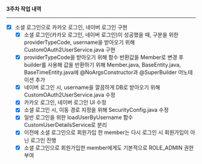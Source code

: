 **3주차 작업 내역**

---

- [x] 소셜 로그인으로 카카오 로그인, 네이버 로그인 구현
  - [x] 소셜 로그인(카카오 로그인, 네이버 로그인)이 성공했을 때, 
  구분을 위한 providerTypeCode, username을 받아오기 위해 CustomOAuth2UserService.java 구현
  - [x] providerTypeCode을 받아오기 위해 함수 반환값을 Member로 변경 후 builder를 사용해 값을 반환하기 위해 Member.java, BaseEntity.java, BaseTimeEntity.java에 @NoArgsConstructor과 @SuperBuilder 어노테이션 추가
  - [x] 네이버 로그인 시, username을 깔끔하게 DB로 받아오기 위해 CustomOAuth2UserService.java 수정
  - [x] 카카오 로그인, 네이버 로그인 UI 수정
  - [x] 소셜 로그인 시, 이동 경로 지정을 위해 SecurityConfig.java 수정
  - [x] 일반 로그인을 위한 loadUserByUsername 함수 CustomUserDetailsService로 분리
  - [x] 이전에 소셜 로그인으로 회원가입 한 member는 다시 로그인 시 회원가입이 아닌 로그인 진행
  - [x] 소셜 로그인으로 회원가입한 member에게도 기본적으로 ROLE_ADMIN 권한 부여